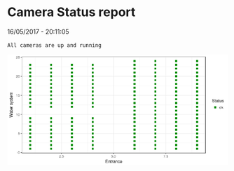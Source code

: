 Camera Status report
================
16/05/2017 - 20:11:05

    All cameras are up and running

![](camreport_files/figure-markdown_github/unnamed-chunk-2-1.png)
